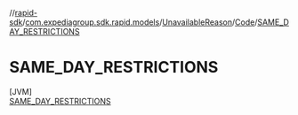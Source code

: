 //[rapid-sdk](../../../../../index.md)/[com.expediagroup.sdk.rapid.models](../../../index.md)/[UnavailableReason](../../index.md)/[Code](../index.md)/[SAME_DAY_RESTRICTIONS](index.md)

# SAME_DAY_RESTRICTIONS

[JVM]\
[SAME_DAY_RESTRICTIONS](index.md)
